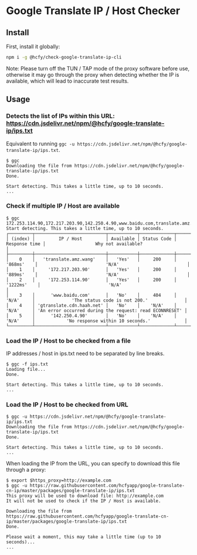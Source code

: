 # Google Translate IP / Host Checker

## Install

First, install it globally:

```zsh
npm i -g @hcfy/check-google-translate-ip-cli
```

Note: Please turn off the TUN / TAP mode of the proxy software before use, otherwise it may go through the proxy when detecting whether the IP is available, which will lead to inaccurate test results.

## Usage

### Detects the list of IPs within this URL: https://cdn.jsdelivr.net/npm/@hcfy/google-translate-ip/ips.txt

Equivalent to running `ggc -u https://cdn.jsdelivr.net/npm/@hcfy/google-translate-ip/ips.txt`.

```text
$ ggc
Downloading the file from https://cdn.jsdelivr.net/npm/@hcfy/google-translate-ip/ips.txt
Done.

Start detecting. This takes a little time, up to 10 seconds.
...
```

### Check if multiple IP / Host are available

```text
$ ggc 172.253.114.90,172.217.203.90,142.250.4.90,www.baidu.com,translate.amz.wang,gtranslate.cdn.haah.net
Start detecting. This takes a little time, up to 10 seconds.
┌─────────┬───────────────────────────┬───────────┬─────────────┬───────────────┬─────────────────────────────────────────────────────────┐
│ (index) │         IP / Host         │ Available │ Status Code │ Response time │                   Why not available?                    │
├─────────┼───────────────────────────┼───────────┼─────────────┼───────────────┼─────────────────────────────────────────────────────────┤
│    0    │   'translate.amz.wang'    │   'Yes'   │     200     │    '868ms'    │                          'N/A'                          │
│    1    │     '172.217.203.90'      │   'Yes'   │     200     │    '889ms'    │                          'N/A'                          │
│    2    │     '172.253.114.90'      │   'Yes'   │     200     │   '1222ms'    │                          'N/A'                          │
│    3    │      'www.baidu.com'      │   'No'    │     404     │     'N/A'     │              'The status code is not 200.'              │
│    4    │ 'gtranslate.cdn.haah.net' │   'No'    │    'N/A'    │     'N/A'     │ 'An error occurred during the request: read ECONNRESET' │
│    5    │      '142.250.4.90'       │   'No'    │    'N/A'    │     'N/A'     │            'No response within 10 seconds.'             │
└─────────┴───────────────────────────┴───────────┴─────────────┴───────────────┴─────────────────────────────────────────────────────────┘
```

### Load the IP / Host to be checked from a file

IP addresses / host in ips.txt need to be separated by line breaks.

```text
$ ggc -f ips.txt
Loading file...
Done.

Start detecting. This takes a little time, up to 10 seconds.
...
```

### Load the IP / Host to be checked from URL

```text
$ ggc -u https://cdn.jsdelivr.net/npm/@hcfy/google-translate-ip/ips.txt
Downloading the file from https://cdn.jsdelivr.net/npm/@hcfy/google-translate-ip/ips.txt
Done.

Start detecting. This takes a little time, up to 10 seconds.
...
```

When loading the IP from the URL, you can specify to download this file through a proxy:

```text
$ export $https_proxy=http://example.com
$ ggc -u https://raw.githubusercontent.com/hcfyapp/google-translate-cn-ip/master/packages/google-translate-ip/ips.txt
This proxy will be used to download file: http://example.com
It will not be used to check if the IP / Host is available.

Downloading the file from https://raw.githubusercontent.com/hcfyapp/google-translate-cn-ip/master/packages/google-translate-ip/ips.txt
Done.

Please wait a moment, this may take a little time (up to 10 seconds)...
...
```
